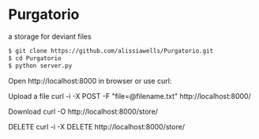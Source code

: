 # Purgatorio
a storage for deviant files
 ```sh
$ git clone https://github.com/alissiawells/Purgatorio.git
$ cd Purgatorio
$ python server.py
```
Open http://localhost:8000 in browser or use curl:

Upload a file
curl -i -X POST -F "file=@filename.txt" http://localhost:8000/

Download
curl -O http://localhost:8000/store/<fiilehash>

DELETE 
curl -i -X DELETE http://localhost:8000/store/<filehash>
  
 
